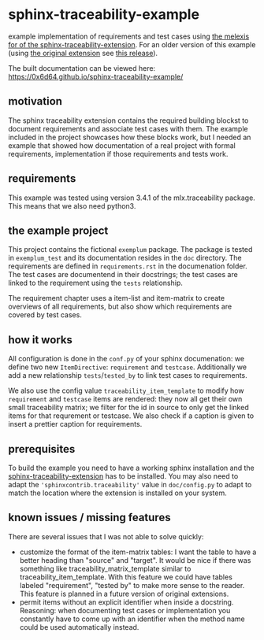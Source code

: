 # sphinx-traceability-example
example implementation of requirements and test cases using 
[the melexis for of the sphinx-traceability-extension](https://github.com/melexis/sphinx-traceability-extension).
For an older version of this example (using 
[the original extension](https://github.com/ociu/sphinx-traceability-extension) see 
[this release](https://github.com/0x6d64/sphinx-traceability-example/releases/tag/v1.0)).

The built documentation can be viewed here: https://0x6d64.github.io/sphinx-traceability-example/

## motivation
The sphinx traceability extension contains the required building blockst to document requirements 
and associate test cases with them. The example included in the project showcases how these blocks 
work, but I needed an example that showed how documentation of a real project with formal 
requirements, implementation if those requirements and tests work.

## requirements
This example was tested using version 3.4.1 of the mlx.traceability package. This means that we also need python3.

## the example project
This project contains the fictional `exemplum` package. The package is tested in `exemplum_test` 
and its documentation resides in the `doc` directory. The requirements are defined in 
`requirements.rst` in the documenation folder. The test cases are documentend in their docstrings; 
the test cases are linked to the requirement using the `tests` relationship.

The requirement chapter uses a item-list and item-matrix to create overviews of all requirements, 
but also show which requirements are covered by test cases.
 
## how it works
All configuration is done in the `conf.py` of your sphinx documenation: we define two new 
`ItemDirective`: `requirement` and `testcase`. Additionally we add a new relationship 
`tests`/`tested_by` to link test cases to requirements.

We also use the config value `traceability_item_template` to modify how `requirement` and `testcase` 
items are rendered: they now all get their own small traceability matrix; we filter for the id in 
source to only get the linked items for that requrement or testcase. We also check if a caption 
is given to insert a prettier caption for requirements.


## prerequisites
To build the example you need to have a working sphinx installation and the 
[sphinx-traceability-extension](https://github.com/ociu/sphinx-traceability-extension) has to be 
installed. You may also need to adapt the `'sphinxcontrib.traceability'` value in `doc/config.py` 
to adapt to match the location where the extension is installed on your system. 

## known issues / missing features
There are several issues that I was not able to solve quickly:

* customize the format of the item-matrix tables: I want the table to have a better heading than 
"source" and "target". It would be nice if there was something like traceability_matrix_template 
similar to traceability_item_template. With this feature we could have tables labeled "requirement",
"tested by" to make more sense to the reader. This feature is planned in a future version of 
original extensions.
* permit items without an explicit identifier when inside a docstring. Reasoning: when documenting 
test cases or implementation you constantly have to come up with an identifier when the method name
could be used automatically instead.
